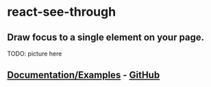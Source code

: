 # react-see-through
## Draw focus to a single element on your page.

TODO: picture here

## [Documentation/Examples](https://andrew4699.github.io/react-see-through/docs/see-through) - [GitHub](https://github.com/andrew4699/react-see-through)
